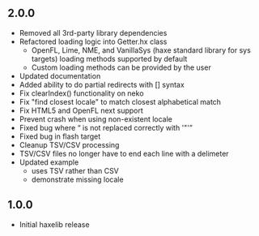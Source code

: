 2.0.0
------------------------------
* Removed all 3rd-party library dependencies
* Refactored loading logic into Getter.hx class
  * OpenFL, Lime, NME, and VanillaSys (haxe standard library for sys targets) loading methods supported by default
  * Custom loading methods can be provided by the user
* Updated documentation
* Added ability to do partial redirects with <RE>[] syntax
* Fix clearIndex() functionality on neko
* Fix "find closest locale" to match closest alphabetical match
* Fix HTML5 and OpenFL next support
* Prevent crash when using non-existent locale
* Fixed bug where <Q> is not replaced correctly with '"'
* Fixed bug in flash target
* Cleanup TSV/CSV processing
* TSV/CSV files no longer have to end each line with a delimeter
* Updated example
  * uses TSV rather than CSV
  * demonstrate missing locale

1.0.0
------------------------------
* Initial haxelib release
